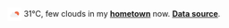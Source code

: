 <img src="assets/weather.png?hour=2024-06-15-11" alt="few clouds" width="25" height="25" style="vertical-align:middle;position:relative;top:-1pt;"/> 31&deg;C, few clouds in my [**hometown**](https://en.wikipedia.org/wiki/Beijing) now. [**Data source**](https://openweathermap.org/).
